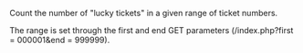 Count the number of "lucky tickets" in a given range of ticket numbers.

The range is set through the first and end GET parameters (/index.php?first = 000001&end = 999999).
